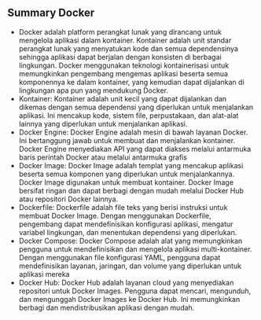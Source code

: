## Summary Docker

- Docker adalah platform perangkat lunak yang dirancang untuk mengelola aplikasi dalam kontainer. Kontainer adalah unit standar perangkat lunak yang menyatukan kode dan semua dependensinya sehingga aplikasi dapat berjalan dengan konsisten di berbagai lingkungan. Docker menggunakan teknologi kontainerisasi untuk memungkinkan pengembang mengemas aplikasi beserta semua komponennya ke dalam kontainer, yang kemudian dapat dijalankan di lingkungan apa pun yang mendukung Docker.
- Kontainer: Kontainer adalah unit kecil yang dapat dijalankan dan dikemas dengan semua dependensi yang diperlukan untuk menjalankan aplikasi. Ini mencakup kode, sistem file, perpustakaan, dan alat-alat lainnya yang diperlukan untuk menjalankan aplikasi.
- Docker Engine: Docker Engine adalah mesin di bawah layanan Docker. Ini bertanggung jawab untuk membuat dan menjalankan kontainer. Docker Engine menyediakan API yang dapat diakses melalui antarmuka baris perintah Docker atau melalui antarmuka grafis
- Docker Image: Docker Image adalah templat yang mencakup aplikasi beserta semua komponen yang diperlukan untuk menjalankannya. Docker Image digunakan untuk membuat kontainer. Docker Image bersifat ringan dan dapat berbagi dengan mudah melalui Docker Hub atau repositori Docker lainnya.
- Dockerfile: Dockerfile adalah file teks yang berisi instruksi untuk membuat Docker Image. Dengan menggunakan Dockerfile, pengembang dapat mendefinisikan konfigurasi aplikasi, mengatur variabel lingkungan, dan menentukan dependensi yang diperlukan.
- Docker Compose: Docker Compose adalah alat yang memungkinkan pengguna untuk mendefinisikan dan mengelola aplikasi multi-kontainer. Dengan menggunakan file konfigurasi YAML, pengguna dapat mendefinisikan layanan, jaringan, dan volume yang diperlukan untuk aplikasi mereka
- Docker Hub: Docker Hub adalah layanan cloud yang menyediakan repositori untuk Docker Images. Pengguna dapat mencari, mengunduh, dan mengunggah Docker Images ke Docker Hub. Ini memungkinkan berbagi dan mendistribusikan aplikasi dengan mudah.
